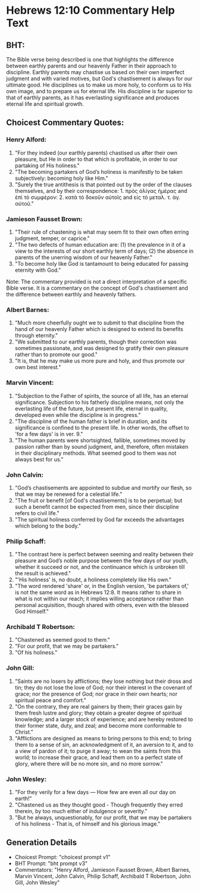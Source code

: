 # Hebrews 12:10 Commentary Help Text

## BHT:
The Bible verse being described is one that highlights the difference between earthly parents and our heavenly Father in their approach to discipline. Earthly parents may chastise us based on their own imperfect judgment and with varied motives, but God's chastisement is always for our ultimate good. He disciplines us to make us more holy, to conform us to His own image, and to prepare us for eternal life. His discipline is far superior to that of earthly parents, as it has everlasting significance and produces eternal life and spiritual growth.

## Choicest Commentary Quotes:
### Henry Alford:
1. "For they indeed (our earthly parents) chastised us after their own pleasure, but He in order to that which is profitable, in order to our partaking of His holiness." 
2. "The becoming partakers of God’s holiness is manifestly to be taken subjectively: becoming holy like Him." 
3. "Surely the true antithesis is that pointed out by the order of the clauses themselves, and by their correspondence: 1. πρὸς ὀλίγας ἡμέρας and ἐπὶ τὸ συμφέρον: 2. κατὰ τὸ δοκοῦν αὐτοῖς and εἰς τὸ μεταλ. τ. ἁγ. αὐτοῦ."

### Jamieson Fausset Brown:
1. "Their rule of chastening is what may seem fit to their own often erring judgment, temper, or caprice."
2. "The two defects of human education are: (1) the prevalence in it of a view to the interests of our short earthly term of days; (2) the absence in parents of the unerring wisdom of our heavenly Father."
3. "To become holy like God is tantamount to being educated for passing eternity with God."

Note: The commentary provided is not a direct interpretation of a specific Bible verse. It is a commentary on the concept of God's chastisement and the difference between earthly and heavenly fathers.

### Albert Barnes:
1. "Much more cheerfully ought we to submit to that discipline from the hand of our heavenly Father which is designed to extend its benefits through eternity."
2. "We submitted to our earthly parents, though their correction was sometimes passionate, and was designed to gratify their own pleasure rather than to promote our good."
3. "It is, that he may make us more pure and holy, and thus promote our own best interest."

### Marvin Vincent:
1. "Subjection to the Father of spirits, the source of all life, has an eternal significance. Subjection to his fatherly discipline means, not only the everlasting life of the future, but present life, eternal in quality, developed even while the discipline is in progress." 
2. "The discipline of the human father is brief in duration, and its significance is confined to the present life. In other words, the offset to 'for a few days' is in ver. 9." 
3. "The human parents were shortsighted, fallible, sometimes moved by passion rather than by sound judgment, and, therefore, often mistaken in their disciplinary methods. What seemed good to them was not always best for us."

### John Calvin:
1. "God’s chastisements are appointed to subdue and mortify our flesh, so that we may be renewed for a celestial life."
2. "The fruit or benefit [of God's chastisements] is to be perpetual; but such a benefit cannot be expected from men, since their discipline refers to civil life."
3. "The spiritual holiness conferred by God far exceeds the advantages which belong to the body."

### Philip Schaff:
1. "The contrast here is perfect between seeming and reality between their pleasure and God’s noble purpose between the few days of our youth, whether it succeed or not, and the continuance which is unbroken till the result is achieved."
2. "'His holiness' is, no doubt, a holiness completely like His own."
3. "The word rendered 'share' or, in the English version, 'be partakers of,' is not the same word as in Hebrews 12:8. It means rather to share in what is not within our reach; it implies willing acceptance rather than personal acquisition, though shared with others, even with the blessed God Himself."

### Archibald T Robertson:
1. "Chastened as seemed good to them." 
2. "For our profit, that we may be partakers." 
3. "Of his holiness."

### John Gill:
1. "Saints are no losers by afflictions; they lose nothing but their dross and tin; they do not lose the love of God; nor their interest in the covenant of grace; nor the presence of God; nor grace in their own hearts; nor spiritual peace and comfort."
2. "On the contrary, they are real gainers by them; their graces gain by them fresh lustre and glory; they obtain a greater degree of spiritual knowledge; and a larger stock of experience; and are hereby restored to their former state, duty, and zeal; and become more conformable to Christ."
3. "Afflictions are designed as means to bring persons to this end; to bring them to a sense of sin, an acknowledgment of it, an aversion to it, and to a view of pardon of it; to purge it away; to wean the saints from this world; to increase their grace, and lead them on to a perfect state of glory, where there will be no more sin, and no more sorrow."

### John Wesley:
1. "For they verily for a few days — How few are even all our day on earth!"
2. "Chastened us as they thought good - Though frequently they erred therein, by too much either of indulgence or severity."
3. "But he always, unquestionably, for our profit, that we may be partakers of his holiness - That is, of himself and his glorious image."


## Generation Details
- Choicest Prompt: "choicest prompt v1"
- BHT Prompt: "bht prompt v3"
- Commentators: "Henry Alford, Jamieson Fausset Brown, Albert Barnes, Marvin Vincent, John Calvin, Philip Schaff, Archibald T Robertson, John Gill, John Wesley"
